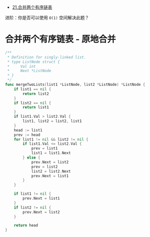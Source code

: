- [21.合并两个有序链表](https://leetcode.cn/problems/merge-two-sorted-lists/)

进阶：你是否可以使用 `O(1)` 空间解决此题？

# 合并两个有序链表  -  原地合并
```go
/**
 * Definition for singly-linked list.
 * type ListNode struct {
 *     Val int
 *     Next *ListNode
 * }
 */
func mergeTwoLists(list1 *ListNode, list2 *ListNode) *ListNode {
	if list1 == nil {
		return list2
	}
	if list2 == nil {
		return list1
	}
	if list1.Val > list2.Val {
		list1, list2 = list2, list1
	}
	head := list1
	prev := head
	for list1 != nil && list2 != nil {
		if list1.Val <= list2.Val {
			prev = list1
			list1 = list1.Next
		} else {
			prev.Next = list2
			prev = list2
			list2 = list2.Next
			prev.Next = list1
		}
	}

	if list1 != nil {
		prev.Next = list1
	}
	if list2 != nil {
		prev.Next = list2
	}

	return head
}
```
